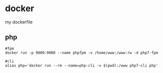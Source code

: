 # docker
my dockerfile

## php
```shell
#fpm
docker run -p 9000:9000 --name phpfpm -v /home/www:/www:rw -d php7-fpm

#cli
alias php='docker run --rm --name=php-cli -v $(pwd):/www php7-cli php'

```
